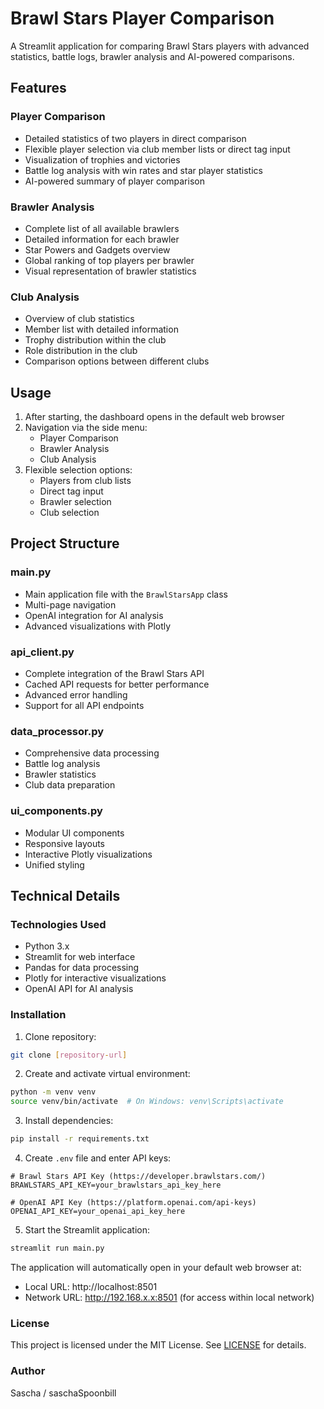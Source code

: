 # Brawl Stars Player Comparison

A Streamlit application for comparing Brawl Stars players with advanced statistics, battle logs, brawler analysis and AI-powered comparisons.

## Features

### Player Comparison
- Detailed statistics of two players in direct comparison
- Flexible player selection via club member lists or direct tag input
- Visualization of trophies and victories
- Battle log analysis with win rates and star player statistics
- AI-powered summary of player comparison

### Brawler Analysis
- Complete list of all available brawlers
- Detailed information for each brawler
- Star Powers and Gadgets overview
- Global ranking of top players per brawler
- Visual representation of brawler statistics

### Club Analysis
- Overview of club statistics
- Member list with detailed information
- Trophy distribution within the club
- Role distribution in the club
- Comparison options between different clubs

## Usage

1. After starting, the dashboard opens in the default web browser
2. Navigation via the side menu:
   - Player Comparison
   - Brawler Analysis
   - Club Analysis
3. Flexible selection options:
   - Players from club lists
   - Direct tag input
   - Brawler selection
   - Club selection

## Project Structure

### main.py
- Main application file with the `BrawlStarsApp` class
- Multi-page navigation
- OpenAI integration for AI analysis
- Advanced visualizations with Plotly

### api_client.py
- Complete integration of the Brawl Stars API
- Cached API requests for better performance
- Advanced error handling
- Support for all API endpoints

### data_processor.py
- Comprehensive data processing
- Battle log analysis
- Brawler statistics
- Club data preparation

### ui_components.py
- Modular UI components
- Responsive layouts
- Interactive Plotly visualizations
- Unified styling

## Technical Details

### Technologies Used
- Python 3.x
- Streamlit for web interface
- Pandas for data processing
- Plotly for interactive visualizations
- OpenAI API for AI analysis

### Installation

1. Clone repository:
```bash
git clone [repository-url]
```

2. Create and activate virtual environment:
```bash
python -m venv venv
source venv/bin/activate  # On Windows: venv\Scripts\activate
```

3. Install dependencies:
```bash
pip install -r requirements.txt
```

4. Create `.env` file and enter API keys:
```
# Brawl Stars API Key (https://developer.brawlstars.com/)
BRAWLSTARS_API_KEY=your_brawlstars_api_key_here

# OpenAI API Key (https://platform.openai.com/api-keys)
OPENAI_API_KEY=your_openai_api_key_here
```

5. Start the Streamlit application:
```bash
streamlit run main.py
```

The application will automatically open in your default web browser at:
   - Local URL: http://localhost:8501
   - Network URL: http://192.168.x.x:8501 (for access within local network)

### License

This project is licensed under the MIT License. See [LICENSE](LICENSE) for details.

### Author

Sascha / saschaSpoonbill

